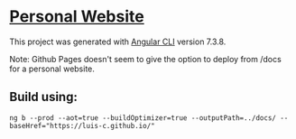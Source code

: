 # [Personal Website](https://luis-c.github.io)

This project was generated with
[Angular CLI](https://github.com/angular/angular-cli) version 7.3.8.

Note: Github Pages doesn't seem to give the option to deploy from /docs for a
personal website.

## Build using:

`ng b --prod --aot=true --buildOptimizer=true --outputPath=../docs/ --baseHref="https://luis-c.github.io/"`
